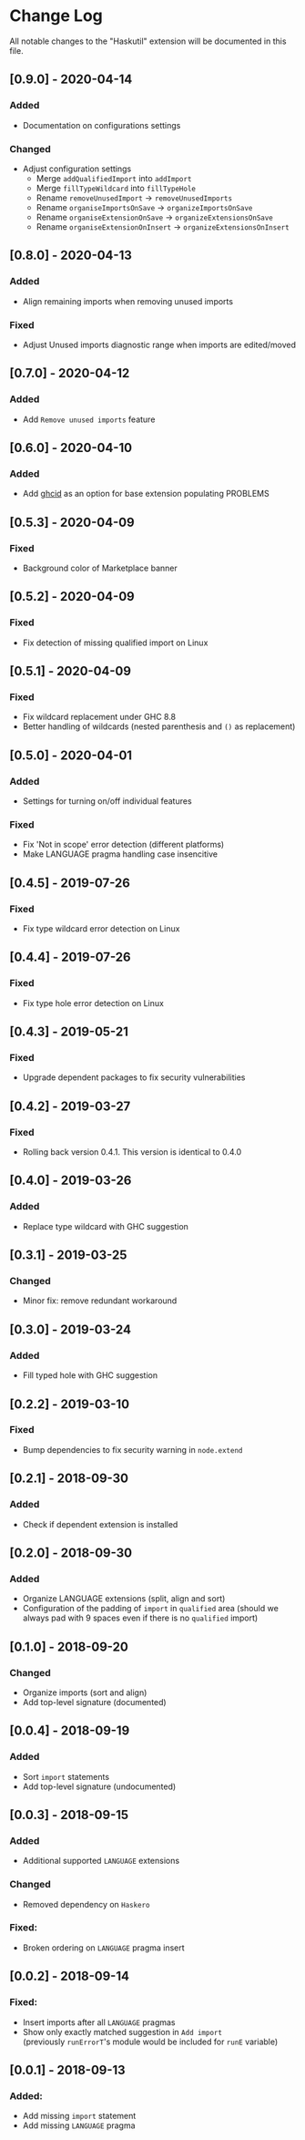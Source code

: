 # Change Log
All notable changes to the "Haskutil" extension will be documented in this file.

## [0.9.0] - 2020-04-14
### Added
 * Documentation on configurations settings
### Changed
 * Adjust configuration settings
   * Merge `addQualifiedImport` into `addImport`
   * Merge `fillTypeWildcard` into `fillTypeHole`
   * Rename `removeUnusedImport` -> `removeUnusedImports`
   * Rename `organiseImportsOnSave` -> `organizeImportsOnSave`
   * Rename `organiseExtensionOnSave` -> `organizeExtensionsOnSave`
   * Rename `organiseExtensionOnInsert` -> `organizeExtensionsOnInsert`

## [0.8.0] - 2020-04-13
### Added
 * Align remaining imports when removing unused imports
### Fixed
 * Adjust Unused imports diagnostic range when imports are edited/moved

## [0.7.0] - 2020-04-12
### Added
 * Add `Remove unused imports` feature

## [0.6.0] - 2020-04-10
### Added
 * Add [ghcid](https://marketplace.visualstudio.com/items?itemName=ndmitchell.haskell-ghcid) as an option for base extension populating PROBLEMS 

## [0.5.3] - 2020-04-09
### Fixed
 * Background color of Marketplace banner

## [0.5.2] - 2020-04-09
### Fixed
 * Fix detection of missing qualified import on Linux

## [0.5.1] - 2020-04-09
### Fixed
 * Fix wildcard replacement under GHC 8.8
 * Better handling of wildcards (nested parenthesis and `()` as replacement)

## [0.5.0] - 2020-04-01
### Added
 * Settings for turning on/off individual features
### Fixed
 * Fix 'Not in scope' error detection (different platforms)
 * Make LANGUAGE pragma handling case insencitive 

## [0.4.5] - 2019-07-26
### Fixed
 * Fix type wildcard error detection on Linux

## [0.4.4] - 2019-07-26
### Fixed
 * Fix type hole error detection on Linux

## [0.4.3] - 2019-05-21
### Fixed
 * Upgrade dependent packages to fix security vulnerabilities

## [0.4.2] - 2019-03-27
### Fixed
 * Rolling back version 0.4.1. This version is identical to 0.4.0

## [0.4.0] - 2019-03-26
### Added
 * Replace type wildcard with GHC suggestion

## [0.3.1] - 2019-03-25
### Changed
 * Minor fix: remove redundant workaround

## [0.3.0] - 2019-03-24
### Added
 * Fill typed hole with GHC suggestion

## [0.2.2] - 2019-03-10
### Fixed
 * Bump dependencies to fix security warning in `node.extend`

## [0.2.1] - 2018-09-30
### Added
 * Check if dependent extension is installed

## [0.2.0] - 2018-09-30
### Added
 * Organize LANGUAGE extensions (split, align and sort)
 * Configuration of the padding of `import` in `qualified` area
   (should we always pad with 9 spaces even if there is no `qualified` import)

## [0.1.0] - 2018-09-20
### Changed
 * Organize imports (sort and align) 
 * Add top-level signature (documented)

## [0.0.4] - 2018-09-19
### Added
 * Sort `import` statements
 * Add top-level signature (undocumented)

## [0.0.3] - 2018-09-15
### Added
 * Additional supported `LANGUAGE` extensions
### Changed
 * Removed dependency on `Haskero`
### Fixed:
 * Broken ordering on `LANGUAGE` pragma insert
 

## [0.0.2] - 2018-09-14
### Fixed:
 * Insert imports after all `LANGUAGE` pragmas
 * Show only exactly matched suggestion in `Add import`  
   (previously `runErrorT`'s module would be included for `runE` variable)

## [0.0.1] - 2018-09-13 
### Added:
 * Add missing `import` statement
 * Add missing `LANGUAGE` pragma
